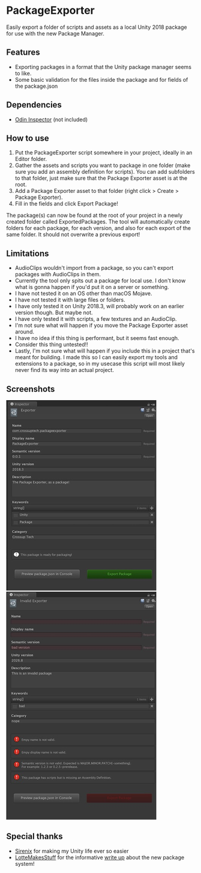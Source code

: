 # PackageExporter
Easily export a folder of scripts and assets as a local Unity 2018 package for use with the new Package Manager.

## Features
* Exporting packages in a format that the Unity package manager seems to like.
* Some basic validation for the files inside the package and for fields of the package.json

## Dependencies
* [Odin Inspector](https://assetstore.unity.com/packages/tools/utilities/odin-inspector-and-serializer-89041) (not included)

## How to use
1. Put the PackageExporter script somewhere in your project, ideally in an Editor folder.
2. Gather the assets and scripts you want to package in one folder (make sure you add an assembly definition for scripts). You can add subfolders to that folder, just make sure that the Package Exporter asset is at the root.
3. Add a Package Exporter asset to that folder (right click > Create > Package Exporter).
4. Fill in the fields and click Export Package!

The package(s) can now be found at the root of your project in a newly created folder called ExportedPackages. The tool will automatically create folders for each package, for each version, and also for each export of the same folder. It should not overwrite a previous export!

## Limitations
* AudioClips wouldn't import from a package, so you can't export packages with AudioClips in them.
* Currently the tool only spits out a package for local use. I don't know what is gonna happen if you'd put it on a server or something.
* I have not tested it on an OS other than macOS Mojave.
* I have not tested it with large files or folders.
* I have only tested it on Unity 2018.3, will probably work on an earlier version though. But maybe not.
* I have only tested it with scripts, a few textures and an AudioClip.
* I'm not sure what will happen if you move the Package Exporter asset around.
* I have no idea if this thing is performant, but it seems fast enough.
* Consider this thing untested!!
* Lastly, I'm not sure what will happen if you include this in a project that's meant for building. I made this so I can easily export my tools and extensions to a package, so in my usecase this script will most likely never find its way into an actual project.

## Screenshots
<img src="docs/valid.jpg" width="400"><img src="docs/invalid.jpg" width="400">

## Special thanks
* [Sirenix](https://sirenix.net/) for making my Unity life ever so easier
* [LotteMakesStuff](https://gist.github.com/LotteMakesStuff) for the informative [write up](https://gist.github.com/LotteMakesStuff/6e02e0ea303030517a071a1c81eb016e) about the new package system!
